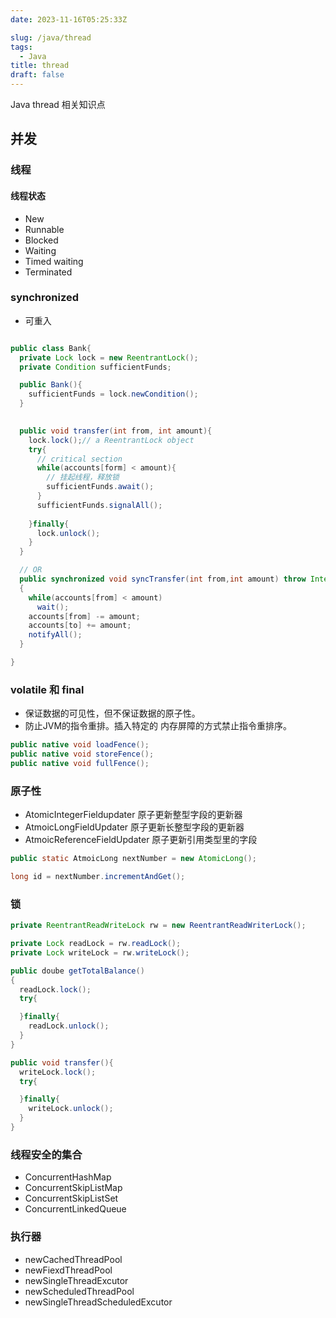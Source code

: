 ```yaml
---
date: 2023-11-16T05:25:33Z

slug: /java/thread
tags:
  - Java
title: thread
draft: false
---
```


<!--abstract-->
Java thread 相关知识点
<!--more-->

## 并发


### 线程

#### 线程状态
 - New
 - Runnable
 - Blocked
 - Waiting
 - Timed waiting
 - Terminated


### synchronized

- 可重入


```java

public class Bank{
  private Lock lock = new ReentrantLock();
  private Condition sufficientFunds;

  public Bank(){
    sufficientFunds = lock.newCondition();
  }

  
  public void transfer(int from, int amount){
    lock.lock();// a ReentrantLock object
    try{
      // critical section
      while(accounts[form] < amount){
        // 挂起线程，释放锁
        sufficientFunds.await();
      }
      sufficientFunds.signalAll();
      
    }finally{
      lock.unlock();
    }
  }

  // OR
  public synchronized void syncTransfer(int from,int amount) throw InterruptedException
  {
    while(accounts[from] < amount)
      wait();
    accounts[from] -= amount;
    accounts[to] += amount;
    notifyAll();
  }

}

```


### volatile 和 final
 - 保证数据的可见性，但不保证数据的原子性。
 - 防止JVM的指令重排。插入特定的 内存屏障的方式禁止指令重排序。

```java
public native void loadFence();
public native void storeFence();
public native void fullFence();
```




### 原子性

- AtomicIntegerFieldupdater 原子更新整型字段的更新器
- AtmoicLongFieldUpdater 原子更新长整型字段的更新器
- AtmoicReferenceFieldUpdater 原子更新引用类型里的字段

```java
public static AtmoicLong nextNumber = new AtomicLong();

long id = nextNumber.incrementAndGet();

```


### 锁

```java
private ReentrantReadWriteLock rw = new ReentrantReadWriterLock();

private Lock readLock = rw.readLock();
private Lock writeLock = rw.writeLock();

public doube getTotalBalance()
{
  readLock.lock();
  try{

  }finally{
    readLock.unlock();
  }
}

public void transfer(){
  writeLock.lock();
  try{

  }finally{
    writeLock.unlock();
  }
}

```


### 线程安全的集合

- ConcurrentHashMap
- ConcurrentSkipListMap
- ConcurrentSkipListSet
- ConcurrentLinkedQueue

### 执行器

- newCachedThreadPool
- newFiexdThreadPool
- newSingleThreadExcutor
- newScheduledThreadPool
- newSingleThreadScheduledExcutor